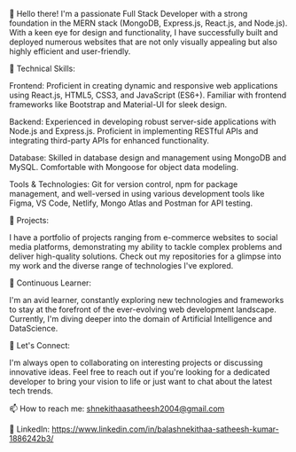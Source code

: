👋 Hello there! I'm a passionate Full Stack Developer with a strong foundation in the MERN stack (MongoDB, Express.js, React.js, and Node.js). With a keen eye for design and functionality, I have successfully built and deployed numerous websites that are not only visually appealing but also highly efficient and user-friendly.

🔧 Technical Skills:

Frontend: Proficient in creating dynamic and responsive web applications using React.js, HTML5, CSS3, and JavaScript (ES6+). Familiar with frontend frameworks like Bootstrap and Material-UI for sleek design.

Backend: Experienced in developing robust server-side applications with Node.js and Express.js. Proficient in implementing RESTful APIs and integrating third-party APIs for enhanced functionality.

Database: Skilled in database design and management using MongoDB and MySQL. Comfortable with Mongoose for object data modeling.

Tools & Technologies: Git for version control, npm for package management, and well-versed in using various development tools like Figma, VS Code, Netlify, Mongo Atlas and Postman for API testing.

🚀 Projects:

I have a portfolio of projects ranging from e-commerce websites to social media platforms, demonstrating my ability to tackle complex problems and deliver high-quality solutions. Check out my repositories for a glimpse into my work and the diverse range of technologies I've explored.

🌱 Continuous Learner:

I'm an avid learner, constantly exploring new technologies and frameworks to stay at the forefront of the ever-evolving web development landscape. Currently, I'm diving deeper into the domain of Artificial Intelligence and DataScience.

💬 Let's Connect:

I'm always open to collaborating on interesting projects or discussing innovative ideas. Feel free to reach out if you're looking for a dedicated developer to bring your vision to life or just want to chat about the latest tech trends.

📫 How to reach me: shnekithaasatheesh2004@gmail.com

🔗 LinkedIn: https://www.linkedin.com/in/balashnekithaa-satheesh-kumar-1886242b3/
